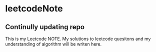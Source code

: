 # leetcodeNote
Continully updating repo   
---
This is my Leetcode NOTE. My solutions to leetcode quesitons and my understanding of algorithm will be writen here. 
